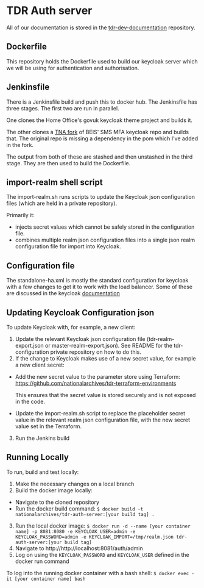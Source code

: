 # TDR Auth server

All of our documentation is stored in the [tdr-dev-documentation](https://github.com/nationalarchives/tdr-dev-documentation) repository.

## Dockerfile
This repository holds the Dockerfile used to build our keycloak server which we will be using for authentication and authorisation. 

## Jenkinsfile
There is a Jenkinsfile build and push this to docker hub. The Jenkinsfile has three stages.
The first two are run in parallel. 

One clones the Home Office's govuk keycloak theme project and builds it.

The other clones a [TNA fork](https://github.com/nationalarchives/keycloak-sms-authenticator-sns) of BEIS' SMS MFA keycloak repo and builds that. The original repo is missing a dependency in the pom which I've added in the fork. 

The output from both of these are stashed and then unstashed in the third stage. They are then used to build the Dockerfile.

## import-realm shell script

The import-realm.sh runs scripts to update the Keycloak json configuration files (which are held in a private repository).

Primarily it:
 * injects secret values which cannot be safely stored in the configuration file.
 * combines multiple realm json configuration files into a single json realm configuration file for import into Keycloak. 

## Configuration file
The standalone-ha.xml is mostly the standard configuration for keycloak with a few changes to get it to work with the load balancer. Some of these are discussed in the keycloak [documentation](https://www.keycloak.org/docs/latest/server_installation/#_setting-up-a-load-balancer-or-proxy)

## Updating Keycloak Configuration json

To update Keycloak with, for example, a new client:
1. Update the relevant Keycloak json configuration file (tdr-realm-export.json or master-realm-export.json). See README for the tdr-configuration private repository on how to do this.
2. If the change to Keycloak makes use of a new secret value, for example a new client secret:
  * Add the new secret value to the parameter store using Terraform: https://github.com/nationalarchives/tdr-terraform-environments
    
    This ensures that the secret value is stored securely and is not exposed in the code.
  
  * Update the import-realm.sh script to replace the placeholder secret value in the relevant realm json configuration file, with the new secret value set in the Terraform.
3. Run the Jenkins build

## Running Locally

To run, build and test locally:
1. Make the necessary changes on a local branch
2. Build the docker image locally: 
  * Navigate to the cloned repository
  * Run the docker build command: `$ docker build -t nationalarchives/tdr-auth-server:[your build tag] .`
3. Run the local docker image: `$ docker run -d --name [your container name] -p 8081:8080 -e KEYCLOAK_USER=admin -e KEYCLOAK_PASSWORD=admin -e KEYCLOAK_IMPORT=/tmp/realm.json tdr-auth-server:[your build tag]`
4. Navigate to http://http://localhost:8081/auth/admin
5. Log on using the `KEYCLOAK_PASSWORD` and `KEYCLOAK_USER` defined in the docker run command

To log into the running docker container with a bash shell: `$ docker exec -it [your container name] bash`
